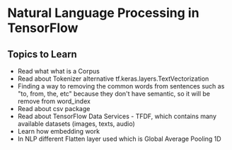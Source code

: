 # Natural Language Processing in TensorFlow


## Topics to Learn

- Read what what is a Corpus
- Read about Tokenizer alternative tf.keras.layers.TextVectorization
- Finding a way to removing the common words from sentences such as "to, from, the, etc" because they don't have semantic, so it will be remove from word_index
- Read about csv package
- Read about TensorFlow Data Services - TFDF, which contains many available datasets (images, texts, audio)
- Learn how embedding work
- In NLP different Flatten layer used which is Global Average Pooling 1D